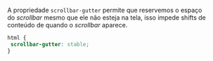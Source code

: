 A propriedade `scrollbar-gutter` permite que reservemos o espaço do _scrollbar_ mesmo que ele não esteja na tela, isso impede shifts de conteúdo de quando o _scrollbar_ aparece.

```css
html {
 scrollbar-gutter: stable;
}
```
